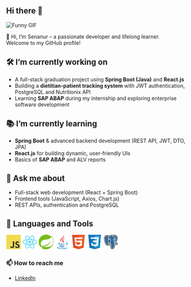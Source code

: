 ## Hi there 👋

![Funny GIF](https://i.pinimg.com/originals/16/69/e5/1669e57761ccc67fa5e31a09a54764d0.gif)


👋 Hi, I’m Senanur – a passionate developer and lifelong learner.  
Welcome to my GitHub profile!

## 🛠️ I’m currently working on
- A full-stack graduation project using **Spring Boot (Java)** and **React.js**
- Building a **dietitian-patient tracking system** with JWT authentication, PostgreSQL and Nutritionix API
- Learning **SAP ABAP** during my internship and exploring enterprise software development

## 📚 I’m currently learning
- **Spring Boot** & advanced backend development (REST API, JWT, DTO, JPA)
- **React.js** for building dynamic, user-friendly UIs
- Basics of **SAP ABAP** and ALV reports

## 💬 Ask me about
- Full-stack web development (React + Spring Boot)
- Frontend tools (JavaScript, Axios, Chart.js)
- REST APIs, authentication and PostgreSQL

## 🧰 Languages and Tools  
<p float="left">
  <img src="https://raw.githubusercontent.com/devicons/devicon/master/icons/javascript/javascript-original.svg" width="40"/>
  <img src="https://raw.githubusercontent.com/devicons/devicon/master/icons/react/react-original.svg" width="40"/>
  <img src="https://raw.githubusercontent.com/devicons/devicon/master/icons/spring/spring-original.svg" width="40"/>
  <img src="https://raw.githubusercontent.com/devicons/devicon/master/icons/java/java-original.svg" width="40"/>
  <img src="https://raw.githubusercontent.com/devicons/devicon/master/icons/html5/html5-original.svg" width="40"/>
  <img src="https://raw.githubusercontent.com/devicons/devicon/master/icons/css3/css3-original.svg" width="40"/>
  <img src="https://raw.githubusercontent.com/devicons/devicon/master/icons/postgresql/postgresql-original.svg" width="40"/>
</p>

### 📫 How to reach me
- [LinkedIn](https://www.linkedin.com/in/senanur-%C3%B6zt%C3%BCrk-909ab7219/)
  

